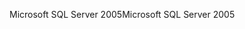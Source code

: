 <span data-ttu-id="7d14e-101">Microsoft SQL Server 2005</span><span class="sxs-lookup"><span data-stu-id="7d14e-101">Microsoft SQL Server 2005</span></span>